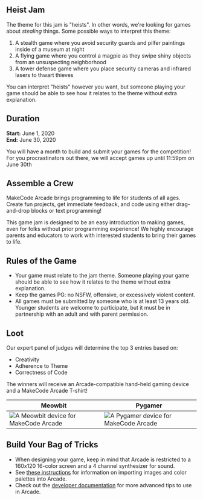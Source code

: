## Heist Jam

The theme for this jam is "heists". In other words, we're looking for games about *stealing* things. Some possible ways to interpret this theme:

1. A stealth game where you avoid security guards and pilfer paintings inside of a museum at night
2. A flying game where you control a magpie as they swipe shiny objects from an unsuspecting neighborhood
3. A tower defense game where you place security cameras and infrared lasers to thwart thieves

You can interpret "heists" however you want, but someone playing your game should be able to see how it relates to the theme without extra explanation.

## Duration
**Start:** June 1, 2020  
**End:** June 30, 2020

You will have a month to build and submit your games for the competition!  For you procrastinators out there, we will accept games up until 11:59pm on June 30th

## Assemble a Crew

MakeCode Arcade brings programming to life for students of all ages. Create fun projects, get immediate feedback, and code using either drag-and-drop blocks or text programming!

This game jam is designed to be an easy introduction to making games, even for folks without prior programming experience! We highly encourage parents and educators to work with interested students to bring their games to life.


## Rules of the Game

* Your game must relate to the jam theme. Someone playing your game should be able to see how it relates to the theme without extra explanation.
* Keep the games PG: no NSFW, offensive, or excessively violent content.
* All games must be submitted by someone who is at least 13 years old. Younger students are welcome to participate, but it must be in partnership with an adult and with parent permission.

## Loot

Our expert panel of judges will determine the top 3 entries based on:

* Creativity
* Adherence to Theme
* Correctness of Code

The winners will receive an Arcade-compatible hand-held gaming device and a MakeCode Arcade T-shirt!

Meowbit | Pygamer
-- | --
![A Meowbit device for MakeCode Arcade](/static/gamejam/img/meowbit.png) | ![A Pygamer device for MakeCode Arcade](/static/gamejam/img/pygamer.jpg)

## Build Your Bag of Tricks

* When designing your game, keep in mind that Arcade is restricted to a 160x120 16-color screen and a 4 channel synthesizer for sound.
* See [these instructions](https://arcade.makecode.com/developer/images) for information on importing images and color palettes into Arcade.
* Check out the [developer documentation](https://arcade.makecode.com/developer) for more advanced tips to use in Arcade.